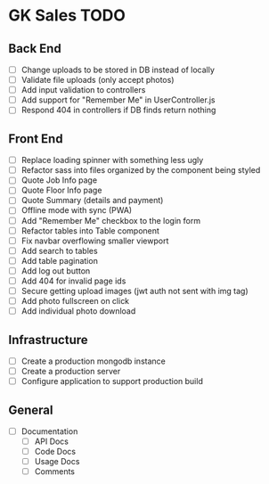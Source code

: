 # GK Sales TODO

## Back End

- [ ] Change uploads to be stored in DB instead of locally
- [ ] Validate file uploads (only accept photos)
- [ ] Add input validation to controllers
- [ ] Add support for "Remember Me" in UserController.js
- [ ] Respond 404 in controllers if DB finds return nothing

## Front End

- [ ] Replace loading spinner with something less ugly
- [ ] Refactor sass into files organized by the component being styled
- [ ] Quote Job Info page
- [ ] Quote Floor Info page
- [ ] Quote Summary (details and payment)
- [ ] Offline mode with sync (PWA)
- [ ] Add "Remember Me" checkbox to the login form
- [ ] Refactor tables into Table component
- [ ] Fix navbar overflowing smaller viewport
- [ ] Add search to tables
- [ ] Add table pagination
- [ ] Add log out button
- [ ] Add 404 for invalid page ids
- [ ] Secure getting upload images (jwt auth not sent with img tag)
- [ ] Add photo fullscreen on click
- [ ] Add individual photo download

## Infrastructure

- [ ] Create a production mongodb instance
- [ ] Create a production server
- [ ] Configure application to support production build

## General

- [ ] Documentation
  - [ ] API Docs
  - [ ] Code Docs
  - [ ] Usage Docs
  - [ ] Comments
